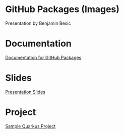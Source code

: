 # GitHub Packages (Images) 
Presentation by Benjamin Besic

# Documentation

[Documentation for GitHub Packages](https://2122-5ahif-nvs.github.io/04-themenausarbeitung-gh-packages-docker-image/)

# Slides 
[Presentation Slides](https://zbenii.github.io/gh-package-docker-image-demo/)

# Project
[Sample Quarkus Project](https://github.com/zbenii/gh-package-docker-image-demo/tree/main/project)

